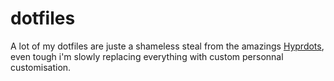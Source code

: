 # dotfiles

A lot of my dotfiles are juste a shameless steal from the amazings [Hyprdots](https://github.com/prasanthrangan/hyprdots), even tough i'm slowly replacing everything with custom personnal customisation.

